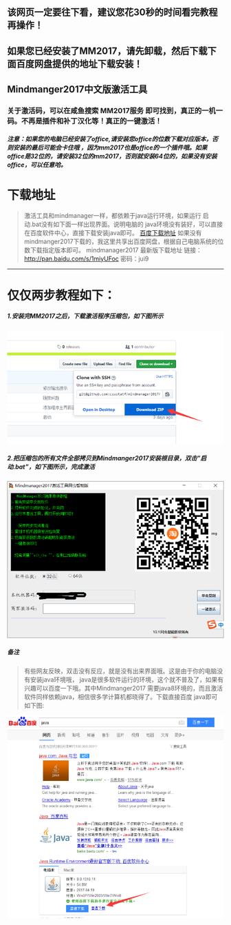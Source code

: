 ## 该网页一定要往下看，建议您花30秒的时间看完教程再操作！
## 如果您已经安装了MM2017，请先卸载，然后下载下面百度网盘提供的地址下载安装！
##  Mindmanger2017中文版激活工具  ##
### 关于激活码，可以在咸鱼搜索 MM2017服务 即可找到，真正的一机一码。不再是插件和补丁汉化等！真正的一键激活！
#####  注意：如果您的电脑已经安装了office,请安装您office的位数下载对应版本，否则安装的最后可能会卡住哦 ，因为mm2017也是office的一个插件哦。如果office是32位的，请安装32位的mm2017，否则就安装64位的，如果没有安装office，可以任意哈。 #####
# 下载地址 #
> 激活工具和mindmanager一样，都依赖于java运行环境，如果运行 启动.bat没有如下面一样出现界面。说明电脑的
   java环境没有装好，可以直接在百度软件中心，直接下载安装java即可。
   [百度下载地址](http://rj.baidu.com/search/index/?kw=Java%2520Runtime%2520Environment)
如果没有mindmanger2017下载的，我这里共享出百度网盘，根据自己电脑系统的位数下载指定版本即可。
mindmanager2017 最新版下载地址 链接：http://pan.baidu.com/s/1miyUFoc 密码：jui9

***

# 仅仅两步教程如下：
##### 1.安装完MM2017之后，下载激活程序压缩包，如下图所示
![界面主题图](./download.png)
##### 2.把压缩包的所有文件全部拷贝到Mindmanger2017安装根目录，双击”启动.bat”，如下图所示，完成激活  #####
![界面主题图](./main.png)


##### 备注    #####
> 有些网友反映，双击没有反应，就是没有出来界面哦。这是由于你的电脑没有安装java环境哦，
java是很多软件运行的环境，这个就不普及了，如果有兴趣可以百度一下哦。其中Mindmanger2017
需要java8环境的，而且激活软件同样依赖java，相信很多学计算机都晓得了。下载直接百度 java即可
如下图:

![java下载](./java.png)
